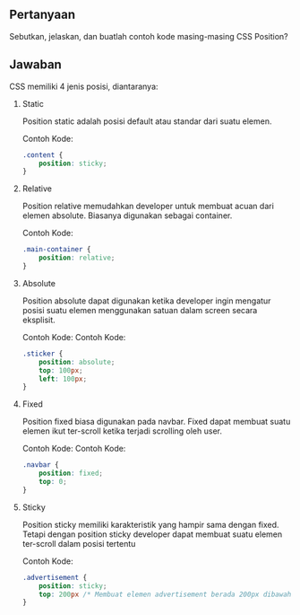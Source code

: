 ## Pertanyaan
Sebutkan, jelaskan, dan buatlah contoh kode masing-masing CSS Position?


## Jawaban
CSS memiliki 4 jenis posisi, diantaranya:

1. Static

    Position static adalah posisi default atau standar dari suatu elemen.

    Contoh Kode: 
    ```css
    .content {
        position: sticky;
    }
    ```

2. Relative

    Position relative memudahkan developer untuk membuat acuan dari elemen absolute. Biasanya digunakan sebagai container.

    Contoh Kode: 
    ```css
    .main-container {
        position: relative;
    }
    ```
3. Absolute

    Position absolute dapat digunakan ketika developer ingin mengatur posisi suatu elemen menggunakan satuan dalam screen secara eksplisit.

    Contoh Kode: 
    Contoh Kode: 
    ```css
    .sticker {
        position: absolute;
        top: 100px;
        left: 100px;
    }
    ```
4. Fixed

    Position fixed biasa digunakan pada navbar. Fixed dapat membuat suatu elemen ikut ter-scroll ketika terjadi scrolling oleh user.

    Contoh Kode: 
    Contoh Kode: 
    ```css
    .navbar {
        position: fixed;
        top: 0;
    }
    ```
5. Sticky

    Position sticky memiliki karakteristik yang hampir sama dengan fixed. Tetapi dengan position sticky developer dapat membuat suatu elemen ter-scroll dalam posisi tertentu

    Contoh Kode: 
    ```css
    .advertisement {
        position: sticky;
        top: 200px /* Membuat elemen advertisement berada 200px dibawah awalan halaman */
    }
    ```
